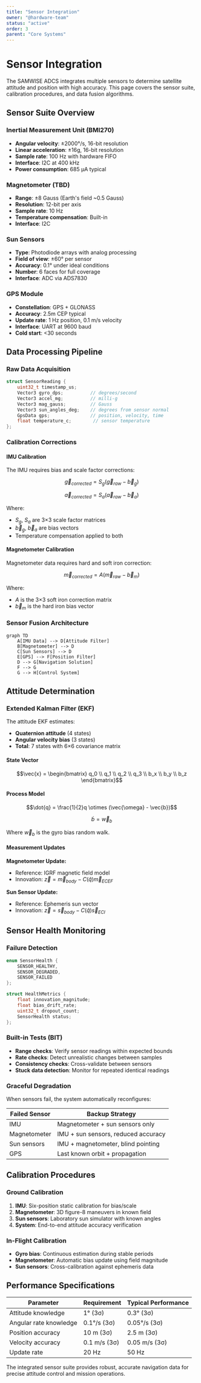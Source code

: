 ```yaml
---
title: "Sensor Integration"
owner: "@hardware-team"
status: "active"
order: 3
parent: "Core Systems"
---
```


# Sensor Integration

The SAMWISE ADCS integrates multiple sensors to determine satellite attitude and position with high accuracy. This page covers the sensor suite, calibration procedures, and data fusion algorithms.

## Sensor Suite Overview

### Inertial Measurement Unit (BMI270)
- **Angular velocity**: ±2000°/s, 16-bit resolution
- **Linear acceleration**: ±16g, 16-bit resolution  
- **Sample rate**: 100 Hz with hardware FIFO
- **Interface**: I2C at 400 kHz
- **Power consumption**: 685 μA typical

### Magnetometer (TBD)
- **Range**: ±8 Gauss (Earth's field ~0.5 Gauss)
- **Resolution**: 12-bit per axis
- **Sample rate**: 10 Hz
- **Temperature compensation**: Built-in
- **Interface**: I2C

### Sun Sensors
- **Type**: Photodiode arrays with analog processing
- **Field of view**: ±60° per sensor
- **Accuracy**: 0.1° under ideal conditions
- **Number**: 6 faces for full coverage
- **Interface**: ADC via ADS7830

### GPS Module
- **Constellation**: GPS + GLONASS
- **Accuracy**: 2.5m CEP typical
- **Update rate**: 1 Hz position, 0.1 m/s velocity
- **Interface**: UART at 9600 baud
- **Cold start**: <30 seconds

## Data Processing Pipeline

### Raw Data Acquisition
```cpp
struct SensorReading {
    uint32_t timestamp_us;
    Vector3 gyro_dps;          // degrees/second
    Vector3 accel_mg;          // milli-g
    Vector3 mag_gauss;         // Gauss
    Vector3 sun_angles_deg;    // degrees from sensor normal
    GpsData gps;               // position, velocity, time
    float temperature_c;        // sensor temperature
};
```

### Calibration Corrections

#### IMU Calibration
The IMU requires bias and scale factor corrections:

$$\vec{g}_{corrected} = S_g(\vec{g}_{raw} - \vec{b}_g)$$

$$\vec{a}_{corrected} = S_a(\vec{a}_{raw} - \vec{b}_a)$$

Where:
- $S_g$, $S_a$ are 3×3 scale factor matrices
- $\vec{b}_g$, $\vec{b}_a$ are bias vectors
- Temperature compensation applied to both

#### Magnetometer Calibration  
Magnetometer data requires hard and soft iron correction:

$$\vec{m}_{corrected} = A(\vec{m}_{raw} - \vec{b}_m)$$

Where:
- $A$ is the 3×3 soft iron correction matrix
- $\vec{b}_m$ is the hard iron bias vector

### Sensor Fusion Architecture

```mermaid
graph TD
    A[IMU Data] --> D[Attitude Filter]
    B[Magnetometer] --> D
    C[Sun Sensors] --> D
    E[GPS] --> F[Position Filter]
    D --> G[Navigation Solution]
    F --> G
    G --> H[Control System]
```

## Attitude Determination

### Extended Kalman Filter (EKF)
The attitude EKF estimates:
- **Quaternion attitude** (4 states)
- **Angular velocity bias** (3 states)  
- **Total**: 7 states with 6×6 covariance matrix

#### State Vector
$$\vec{x} = \begin{bmatrix} q_0 \\ q_1 \\ q_2 \\ q_3 \\ b_x \\ b_y \\ b_z \end{bmatrix}$$

#### Process Model
$$\dot{q} = \frac{1}{2}q \otimes (\vec{\omega} - \vec{b})$$

$$\dot{b} = \vec{w}_b$$

Where $\vec{w}_b$ is the gyro bias random walk.

#### Measurement Updates

**Magnetometer Update:**
- Reference: IGRF magnetic field model
- Innovation: $\vec{z} = \vec{m}_{body} - C(\hat{q})\vec{m}_{ECEF}$

**Sun Sensor Update:**
- Reference: Ephemeris sun vector
- Innovation: $\vec{z} = \vec{s}_{body} - C(\hat{q})\vec{s}_{ECI}$

## Sensor Health Monitoring

### Failure Detection
```cpp
enum SensorHealth {
    SENSOR_HEALTHY,
    SENSOR_DEGRADED,
    SENSOR_FAILED
};

struct HealthMetrics {
    float innovation_magnitude;
    float bias_drift_rate;
    uint32_t dropout_count;
    SensorHealth status;
};
```

### Built-in Tests (BIT)
- **Range checks**: Verify sensor readings within expected bounds
- **Rate checks**: Detect unrealistic changes between samples
- **Consistency checks**: Cross-validate between sensors
- **Stuck data detection**: Monitor for repeated identical readings

### Graceful Degradation
When sensors fail, the system automatically reconfigures:

| Failed Sensor | Backup Strategy |
|---------------|----------------|
| IMU | Magnetometer + sun sensors only |
| Magnetometer | IMU + sun sensors, reduced accuracy |
| Sun sensors | IMU + magnetometer, blind pointing |
| GPS | Last known orbit + propagation |

## Calibration Procedures

### Ground Calibration
1. **IMU**: Six-position static calibration for bias/scale
2. **Magnetometer**: 3D figure-8 maneuvers in known field
3. **Sun sensors**: Laboratory sun simulator with known angles
4. **System**: End-to-end attitude accuracy verification

### In-Flight Calibration
- **Gyro bias**: Continuous estimation during stable periods
- **Magnetometer**: Automatic bias update using field magnitude
- **Sun sensors**: Cross-calibration against ephemeris data

## Performance Specifications

| Parameter | Requirement | Typical Performance |
|-----------|-------------|-------------------|
| Attitude knowledge | 1° (3σ) | 0.3° (3σ) |
| Angular rate knowledge | 0.1°/s (3σ) | 0.05°/s (3σ) |
| Position accuracy | 10 m (3σ) | 2.5 m (3σ) |
| Velocity accuracy | 0.1 m/s (3σ) | 0.05 m/s (3σ) |
| Update rate | 20 Hz | 50 Hz |

The integrated sensor suite provides robust, accurate navigation data for precise attitude control and mission operations.